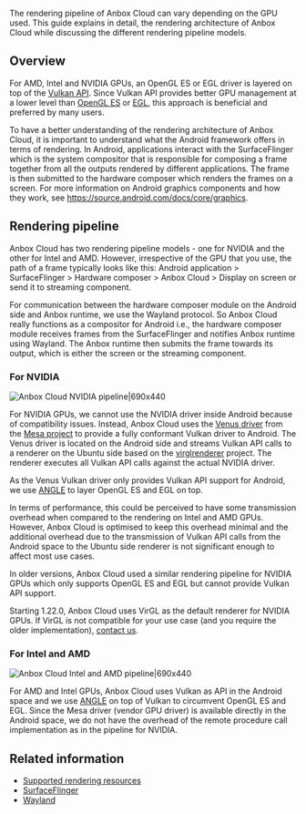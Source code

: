 The rendering pipeline of Anbox Cloud can vary depending on the GPU used. This guide explains in detail, the rendering architecture of Anbox Cloud while discussing the different rendering pipeline models.

## Overview

For AMD, Intel and NVIDIA GPUs, an OpenGL ES or EGL driver is layered on top of the [Vulkan API](https://www.vulkan.org/). Since Vulkan API provides better GPU management at a lower level than [OpenGL ES](https://www.khronos.org/opengles/) or [EGL](https://www.khronos.org/egl), this approach is beneficial and preferred by many users.

To have a better understanding of the rendering architecture of Anbox Cloud, it is important to understand what the Android framework offers in terms of rendering. In Android, applications interact with the SurfaceFlinger which is the system compositor that is responsible for composing a frame together from all the outputs rendered by different applications. The frame is then submitted to the hardware composer which renders the frames on a screen. For more information on Android graphics components and how they work, see https://source.android.com/docs/core/graphics.

## Rendering pipeline

Anbox Cloud has two rendering pipeline models - one for NVIDIA and the other for Intel and AMD. However, irrespective of the GPU that you use, the path of a frame typically looks like this: Android application > SurfaceFlinger > Hardware composer > Anbox Cloud > Display on screen or send it to streaming component.

For communication between the hardware composer module on the Android side and Anbox runtime, we use the Wayland protocol. So Anbox Cloud really functions as a compositor for Android i.e., the hardware composer module receives frames from the SurfaceFlinger and notifies Anbox runtime using Wayland. The Anbox runtime then submits the frame towards its output, which is either the screen or the streaming component.

### For NVIDIA

![Anbox Cloud NVIDIA pipeline|690x440](https://assets.ubuntu.com/v1/73881ec7-NVIDIA_pipeline_updated.png)

For NVIDIA GPUs, we cannot use the NVIDIA driver inside Android because of compatibility issues. Instead, Anbox Cloud uses the [Venus driver](https://docs.mesa3d.org/drivers/venus.html) from the [Mesa project](https://mesa3d.org) to provide a fully conformant Vulkan driver to Android. The Venus driver is located on the Android side and streams Vulkan API calls to a renderer on the Ubuntu side based on the [virglrenderer](https://gitlab.freedesktop.org/virgl/virglrenderer) project. The renderer executes all Vulkan API calls against the actual NVIDIA driver.

As the Venus Vulkan driver only provides Vulkan API support for Android, we use [ANGLE](https://chromium.googlesource.com/angle/angle) to layer OpenGL ES and EGL on top.

In terms of performance, this could be perceived to have some transmission overhead when compared to the rendering on Intel and AMD GPUs. However, Anbox Cloud is optimised to keep this overhead minimal and the additional overhead due to the transmission of Vulkan API calls from the Android space to the Ubuntu side renderer is not significant enough to affect most use cases.

In older versions, Anbox Cloud used a similar rendering pipeline for NVIDIA GPUs which only supports OpenGL ES and EGL but cannot provide Vulkan API support.

Starting 1.22.0, Anbox Cloud uses VirGL as the default renderer for NVIDIA GPUs. If VirGL is not compatible for your use case (and you require the older implementation), [contact us](https://anbox-cloud.io/contact-us).

### For Intel and AMD

![Anbox Cloud Intel and AMD pipeline|690x440](https://assets.ubuntu.com/v1/70d97e49-Intel_AMD_pipeline_updated.png)

For AMD and Intel GPUs, Anbox Cloud uses Vulkan as API in the Android space and we use [ANGLE](https://chromium.googlesource.com/angle/angle) on top of Vulkan to circumvent OpenGL ES and EGL. Since the Mesa driver (vendor GPU driver) is available directly in the Android space, we do not have the overhead of the remote procedure call implementation as in the pipeline for NVIDIA.

## Related information

* [Supported rendering resources](https://discourse.ubuntu.com/t/37322)
* [SurfaceFlinger](https://source.android.com/docs/core/graphics/surfaceflinger-windowmanager)
* [Wayland](https://wayland.freedesktop.org/)

